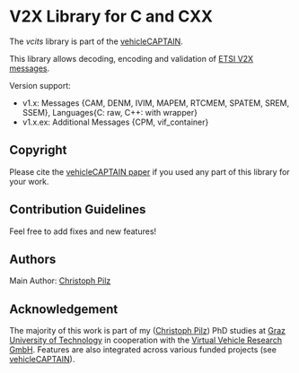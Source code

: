 # V2X Library for C and CXX
The *vcits* library is part of the [vehicleCAPTAIN](https://github.com/virtual-vehicle/vehicle_captain).

This library allows decoding, encoding and validation of [ETSI V2X messages](https://forge.etsi.org/rep/ITS/asn1).

Version support:
* v1.x: Messages {CAM, DENM, IVIM, MAPEM, RTCMEM, SPATEM, SREM, SSEM}, Languages{C: raw, C++: with wrapper}
* v1.x.ex: Additional Messages {CPM, vif_container}

## Copyright
Please cite the [vehicleCAPTAIN paper](https://TODO_link_to_paper_when_it_is_published) if you used any part of this library for your work.

## Contribution Guidelines
Feel free to add fixes and new features!

## Authors
Main Author: [Christoph Pilz](https://github.com/MrMushroom)

## Acknowledgement
The majority of this work is part of my ([Christoph Pilz](https://www.researchgate.net/profile/Christoph-Pilz)) PhD studies at [Graz University of Technology](https://www.tugraz.at/home) in cooperation with the [Virtual Vehicle Research GmbH](https://www.v2c2.at/).
Features are also integrated across various funded projects (see [vehicleCAPTAIN](https://github.com/virtual-vehicle/vehicle_captain)).
